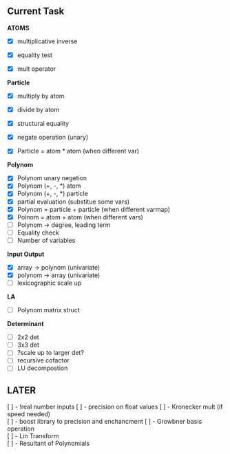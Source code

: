 ## Current Task

**ATOMS**
- [x] multiplicative inverse
- [x] equality test
- [x] mult operator


**Particle**
- [x] multiply by atom
- [x] divide by atom
- [x] structural equality
- [x] negate operation (unary)
- [x] Particle = atom * atom (when different var)


**Polynom**
- [x] Polynom unary negetion
- [x] Polynom (+, -, *) atom
- [x] Polynom (+, -, *) particle
- [x] partial evaluation (substitue some vars)
- [x] Polynom = particle + particle (when different varmap)
- [x] Polnom = atom + atom (when different vars)
- [ ] Polynom -> degree, leading term
- [ ] Equality check
- [ ] Number of variables

**Input Output**
- [x] array -> polynom (univariate)
- [x] polynom -> array (univariate)
- [ ] lexicographic scale up

**LA**
- [ ] Polynom matrix struct

**Determinant**
- [ ] 2x2 det
- [ ] 3x3 det
- [ ] ?scale up to larger det?
- [ ] recursive cofactor
- [ ] LU decompostion

## LATER
 
[ ] - !real number inputs
[ ] - precision on float values
[ ] - Kronecker mult (if speed needed)  
[ ] - boost library to precision and enchancment
[ ] - Growbner basis operation  
[ ] - Lin Transform  
[ ] - Resultant of Polynomials  